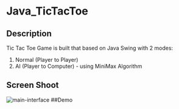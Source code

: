 # Java_TicTacToe
## Description
Tic Tac Toe Game is built that based on Java Swing with 2 modes:
1. Normal (Player to Player)
2. AI (Player to Computer) - using MiniMax Algorithm
## Screen Shoot
![main-interface](https://live.staticflickr.com/65535/51003751780_187cc3c770_b.jpg)
##Demo
